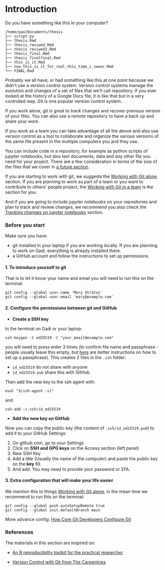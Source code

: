 # Introduction

Do you have something like this in your computer?
```
/home/pao/Documents/thesis
├── script.py
├── thesis.Rmd
├── thesis_reviwed.Rmd
├── thesis_reviwed2.Rmd
├── thesis_final.Rmd
├── thesis_finalfinal.Rmd
├── this_is_it.Rmd
├── now_this_is_it_for_real_this_time_i_swear.Rmd
└── FINAL.Rmd
```
Probably we all have, or had something like this at one point because we didn’t use a version control system. Version control systems manage the evolution and changes of a set of files that we’ll call repository. If you ever looked at the history of a Google Docs file, it is like that but in a very controlled way. Git is one popular version control system.

If you work alone, git is great to track changes and recover previous version of your files. You can also use a remote repository to have a back up and share your work.

If you work as a team you can take advantage of all the above and also use version control as a tool to collaborate and organize the various versions of the same file present in the multiple computers you and they use.

You can include code in a repository, for example as python scripts of jupyter notebooks, but also text documents, data and any other file you need for your project. There are a few consideration in terms of the size of the files that we cover in [a future section](content:git-alone:file-size). 

If you are starting to work with git, we suggests the [Working with Git alone](content:git-alone) section. If you are planning to work as part of a team or you want to contribute to others' people project, the [Working with Git in a team](content:git-team) is the section for you. 

And if you are going to include jupyter notebooks on your repositories and plan to track and review changes, we recommend you also check the [Tracking changes on jupyter notebooks](content:git-notebooks) section. 

### Before you start

Make sure you have:

* git installed in your laptop if you are working locally. If you are planning to work on Gadi, everything is already installed there.
* a GitHub account and follow the instructions to set up permissions. 


#### 1. To introduce yourself to git

That is to let it know your name and email you will need to run this on the terminal:

```
git config --global user.name 'Mary Stratus'
git config --global user.email 'mary@example.com'
```

#### 2. Configure the permissions between git and GitHub

* **Create a SSH key**

In the terminal on Gadi or your laptop:

```
ssh-keygen -t ed25519 -C "your_email@example.com"
```
you will need to press enter 3 times (to confirm file name and passphrase -people usually leave this empty, but [here](https://access-hive.org.au/getting_started/set_up_nci_account/#change-default-project-on-gadi) are better instructions on how to set up a passphrase). This creates 2 files in the `.ssh` folder:

* `id_ed25519` do not share with anyone
* `id_ed25519.pub` share this with GitHub

Then add the new key to the ssh agent with:

```
eval "$(ssh-agent -s)"
```
and

```
ssh-add ~/.ssh/id_ed25519
```

* **Add the new key on GitHub**

Now you can copy the public key (the content of `.ssh/id_ed25519.pub`) to add it to your GitHub Settings:

1. On github.com, go to your Settings
2. Click on **SSH and GPG keys** on the Access section (left panel)
3. New SSH Key
4. Add a title (Usually the name of the computer) and paste the public key on the **key** fill.
5. And add. You may need to provide your password or 2FA. 

#### 3. Extra configuration that will make your life easier

We mention this to things [Working with Git alone](content:git-alone), in the mean time we recommend to run this on the terminal:

```
git config --global push.autoSetupRemote true
git config --global init.defaultBranch main
```

More advance config: [How Core Git Developers Configure Git](https://blog.gitbutler.com/how-git-core-devs-configure-git/)

### References

The materials in this section are inspired on:

* [An R reproducibility toolkit for the practical researcher](https://reproducibility.rocks/)

* [Version Control with Git from The Carpentries](https://swcarpentry.github.io/git-novice)